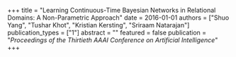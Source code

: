 +++
title = "Learning Continuous-Time Bayesian Networks in Relational Domains: A Non-Parametric Approach"
date = 2016-01-01
authors = ["Shuo Yang", "Tushar Khot", "Kristian Kersting", "Sriraam Natarajan"]
publication_types = ["1"]
abstract = ""
featured = false
publication = "*Proceedings of the Thirtieth AAAI Conference on Artificial Intelligence*"
+++

